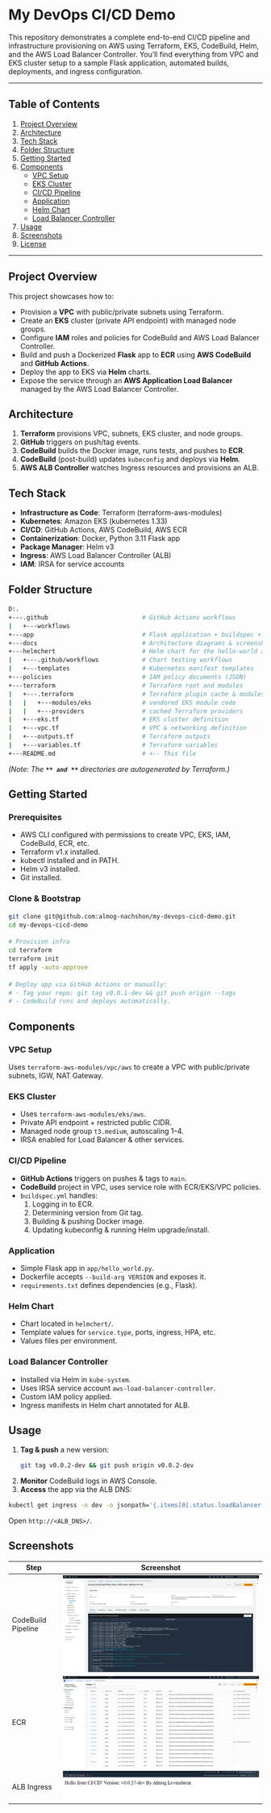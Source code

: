 # My DevOps CI/CD Demo

This repository demonstrates a complete end-to-end CI/CD pipeline and infrastructure provisioning on AWS using Terraform, EKS, CodeBuild, Helm, and the AWS Load Balancer Controller. You’ll find everything from VPC and EKS cluster setup to a sample Flask application, automated builds, deployments, and ingress configuration.

---

## Table of Contents

1. [Project Overview](#project-overview)
2. [Architecture](#architecture)
3. [Tech Stack](#tech-stack)
4. [Folder Structure](#folder-structure)
5. [Getting Started](#getting-started)
6. [Components](#components)
   - [VPC Setup](#vpc-setup)
   - [EKS Cluster](#eks-cluster)
   - [CI/CD Pipeline](#cicd-pipeline)
   - [Application](#application)
   - [Helm Chart](#helm-chart)
   - [Load Balancer Controller](#load-balancer-controller)
7. [Usage](#usage)
8. [Screenshots](#screenshots)
9. [License](#license)

---

## Project Overview

This project showcases how to:

- Provision a **VPC** with public/private subnets using Terraform.
- Create an **EKS** cluster (private API endpoint) with managed node groups.
- Configure **IAM** roles and policies for CodeBuild and AWS Load Balancer Controller.
- Build and push a Dockerized **Flask** app to **ECR** using **AWS CodeBuild** and **GitHub Actions**.
- Deploy the app to EKS via **Helm** charts.
- Expose the service through an **AWS Application Load Balancer** managed by the AWS Load Balancer Controller.

## Architecture

1. **Terraform** provisions VPC, subnets, EKS cluster, and node groups.
2. **GitHub** triggers on push/tag events.
3. **CodeBuild** builds the Docker image, runs tests, and pushes to **ECR**.
4. **CodeBuild** (post-build) updates `kubeconfig` and deploys via **Helm**.
5. **AWS ALB Controller** watches Ingress resources and provisions an ALB.

## Tech Stack

- **Infrastructure as Code**: Terraform (terraform-aws-modules)
- **Kubernetes**: Amazon EKS (kubernetes 1.33)
- **CI/CD**: GitHub Actions, AWS CodeBuild, AWS ECR
- **Containerization**: Docker, Python 3.11 Flask app
- **Package Manager**: Helm v3
- **Ingress**: AWS Load Balancer Controller (ALB)
- **IAM**: IRSA for service accounts

## Folder Structure

```bash
D:.
+---.github                          # GitHub Actions workflows
|   +---workflows
+---app                              # Flask application + buildspec + Dockerfile
+---docs                             # Architecture diagrams & screenshots
+---helmchert                        # Helm chart for the hello-world app
|   +---.github/workflows            # Chart testing workflows
|   +---templates                    # Kubernetes manifest templates
+---policies                         # IAM policy documents (JSON)
+---terraform                        # Terraform root and modules
|   +---.terraform                   # Terraform plugin cache & modules
|   |   +---modules/eks              # vendored EKS module code
|   |   +---providers                # cached Terraform providers
|   +---eks.tf                       # EKS cluster definition
|   +---vpc.tf                       # VPC & networking definition
|   +---outputs.tf                   # Terraform outputs
|   +---variables.tf                 # Terraform variables
+---README.md                        # <-- This file
```

*(Note: The **``** and **``** directories are autogenerated by Terraform.)*

## Getting Started

### Prerequisites

- AWS CLI configured with permissions to create VPC, EKS, IAM, CodeBuild, ECR, etc.
- Terraform v1.x installed.
- kubectl installed and in PATH.
- Helm v3 installed.
- Git installed.

### Clone & Bootstrap

```bash
git clone git@github.com:almog-nachshon/my-devops-cicd-demo.git
cd my-devops-cicd-demo

# Provision infra
cd terraform
terraform init
tf apply -auto-approve

# Deploy app via GitHub Actions or manually:
# - Tag your repo: git tag v0.0.1-dev && git push origin --tags
# - CodeBuild runs and deploys automatically.
```

## Components

### VPC Setup

Uses `terraform-aws-modules/vpc/aws` to create a VPC with public/private subnets, IGW, NAT Gateway.

### EKS Cluster

- Uses `terraform-aws-modules/eks/aws`.
- Private API endpoint + restricted public CIDR.
- Managed node group `t3.medium`, autoscaling 1–4.
- IRSA enabled for Load Balancer & other services.

### CI/CD Pipeline

- **GitHub Actions** triggers on pushes & tags to `main`.
- **CodeBuild** project in VPC, uses service role with ECR/EKS/VPC policies.
- `buildspec.yml` handles:
  1. Logging in to ECR.
  2. Determining version from Git tag.
  3. Building & pushing Docker image.
  4. Updating kubeconfig & running Helm upgrade/install.

### Application

- Simple Flask app in `app/hello_world.py`.
- Dockerfile accepts `--build-arg VERSION` and exposes it.
- `requirements.txt` defines dependencies (e.g., Flask).

### Helm Chart

- Chart located in `helmchert/`.
- Template values for `service.type`, ports, ingress, HPA, etc.
- Values files per environment.

### Load Balancer Controller

- Installed via Helm in `kube-system`.
- Uses IRSA service account `aws-load-balancer-controller`.
- Custom IAM policy applied.
- Ingress manifests in Helm chart annotated for ALB.

## Usage

1. **Tag & push** a new version:
   ```bash
   git tag v0.0.2-dev && git push origin v0.0.2-dev
   ```
2. **Monitor** CodeBuild logs in AWS Console.
3. **Access** the app via the ALB DNS:

```bash
kubectl get ingress -n dev -o jsonpath='{.items[0].status.loadBalancer.ingress[0].hostname}'
```

Open `http://<ALB_DNS>/`.

## Screenshots

| Step                     | Screenshot |
| ------------------------ | ---------- |
| CodeBuild Pipeline       |![AWS Code Build](docs/codebuild.png)|
| ECR                      |![ECR Images](docs/ecr.png)|
| ALB Ingress              |![ALB Ingress](docs/alb-app.png)|



